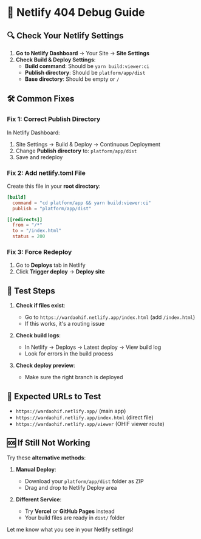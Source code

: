 # 🚨 Netlify 404 Debug Guide

## 🔍 **Check Your Netlify Settings**

1. **Go to Netlify Dashboard** → Your Site → **Site Settings**
2. **Check Build & Deploy Settings**:
   - **Build command**: Should be `yarn build:viewer:ci` 
   - **Publish directory**: Should be `platform/app/dist`
   - **Base directory**: Should be empty or `/`

## 🛠️ **Common Fixes**

### **Fix 1: Correct Publish Directory**
In Netlify Dashboard:
1. Site Settings → Build & Deploy → Continuous Deployment
2. Change **Publish directory** to: `platform/app/dist`
3. Save and redeploy

### **Fix 2: Add netlify.toml File**
Create this file in your **root directory**:

```toml
[build]
  command = "cd platform/app && yarn build:viewer:ci"
  publish = "platform/app/dist"

[[redirects]]
  from = "/*"
  to = "/index.html"
  status = 200
```

### **Fix 3: Force Redeploy**
1. Go to **Deploys** tab in Netlify
2. Click **Trigger deploy** → **Deploy site**

## 🧪 **Test Steps**

1. **Check if files exist**: 
   - Go to `https://wardaohif.netlify.app/index.html` (add `/index.html`)
   - If this works, it's a routing issue

2. **Check build logs**:
   - In Netlify → Deploys → Latest deploy → View build log
   - Look for errors in the build process

3. **Check deploy preview**:
   - Make sure the right branch is deployed

## 🎯 **Expected URLs to Test**

- `https://wardaohif.netlify.app/` (main app)
- `https://wardaohif.netlify.app/index.html` (direct file)
- `https://wardaohif.netlify.app/viewer` (OHIF viewer route)

## 🆘 **If Still Not Working**

Try these **alternative methods**:

1. **Manual Deploy**: 
   - Download your `platform/app/dist` folder as ZIP
   - Drag and drop to Netlify Deploy area

2. **Different Service**:
   - Try **Vercel** or **GitHub Pages** instead
   - Your build files are ready in `dist/` folder

Let me know what you see in your Netlify settings!